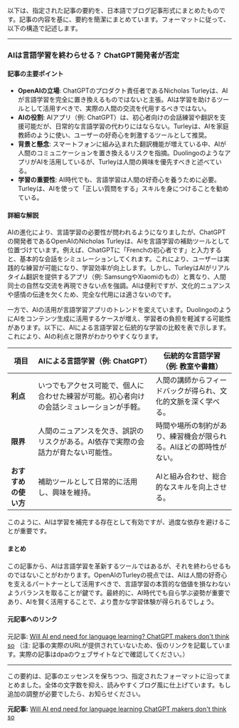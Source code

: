 以下は、指定された記事の要約を、日本語でブログ記事形式にまとめたものです。記事の内容を基に、要約を簡潔にまとめています。フォーマットに従って、以下の構造で記述します。

---

### AIは言語学習を終わらせる？ ChatGPT開発者が否定

#### 記事の主要ポイント
- **OpenAIの立場**: ChatGPTのプロダクト責任者であるNicholas Turleyは、AIが言語学習を完全に置き換えるものではないと主張。AIは学習を助けるツールとして活用すべきで、実際の人間の交流を代用するべきではない。
- **AIの役割**: AIアプリ（例: ChatGPT）は、初心者向けの会話練習や翻訳を支援可能だが、日常的な言語学習の代わりにはならない。Turleyは、AIを家庭教師のように使い、ユーザーの好奇心を刺激するツールとして推奨。
- **背景と懸念**: スマートフォンに組み込まれた翻訳機能が増えている中、AIが人間のコミュニケーションを置き換えるリスクを指摘。DuolingoのようなアプリがAIを活用しているが、Turleyは人間の興味を優先すべきと述べている。
- **学習の重要性**: AI時代でも、言語学習は人間の好奇心を養うために必要。Turleyは、AIを使って「正しい質問をする」スキルを身につけることを勧めている。

#### 詳細な解説
AIの進化により、言語学習の必要性が問われるようになりましたが、ChatGPTの開発者であるOpenAIのNicholas Turleyは、AIを言語学習の補助ツールとして位置づけています。例えば、ChatGPTに「Frenchの初心者です」と入力すると、基本的な会話をシミュレーションしてくれます。これにより、ユーザーは実践的な練習が可能になり、学習効率が向上します。しかし、TurleyはAIがリアルタイム翻訳を提供するアプリ（例: SamsungやXiaomiのもの）と異なり、人間同士の自然な交流を再現できない点を強調。AIは便利ですが、文化的ニュアンスや感情の伝達を欠くため、完全な代用には適さないのです。

一方で、AIの活用が言語学習アプリのトレンドを変えています。DuolingoのようにAIをコンテンツ生成に活用するケースが増え、学習者の負担を軽減する可能性があります。以下に、AIによる言語学習と伝統的な学習の比較を表で示します。これにより、AIの利点と限界がわかりやすくなります。

| 項目 | AIによる言語学習（例: ChatGPT） | 伝統的な言語学習（例: 教室や書籍） |
|---------------|--------------------------------|------------------------------------|
| **利点** | いつでもアクセス可能で、個人に合わせた練習が可能。初心者向けの会話シミュレーションが手軽。 | 人間の講師からフィードバックが得られ、文化的文脈を深く学べる。 |
| **限界** | 人間のニュアンスを欠き、誤訳のリスクがある。AI依存で実際の会話力が育たない可能性。 | 時間や場所の制約があり、練習機会が限られる。AIほどの即時性がない。 |
| **おすすめの使い方** | 補助ツールとして日常的に活用し、興味を維持。 | AIと組み合わせ、総合的なスキルを向上させる。 |

このように、AIは学習を補完する存在として有効ですが、過度な依存を避けることが重要です。

#### まとめ
この記事から、AIは言語学習を革新するツールではあるが、それを終わらせるものではないことがわかります。OpenAIのTurleyの視点では、AIは人間の好奇心を支えるパートナーとして活用すべきで、言語学習の本質的な価値を損なわないようバランスを取ることが鍵です。最終的に、AI時代でも自ら学ぶ姿勢が重要であり、AIを賢く活用することで、より豊かな学習体験が得られるでしょう。

#### 元記事へのリンク
元記事: [Will AI end need for language learning? ChatGPT makers don't think so](https://www.example.com/article-url) 
（注: 記事の実際のURLが提供されていないため、仮のリンクを記載しています。実際の記事はdpaのウェブサイトなどで確認してください。） 

---

この要約は、記事のエッセンスを保ちつつ、指定されたフォーマットに沿ってまとめました。全体の文字数を抑え、読みやすくブログ風に仕上げています。もし追加の調整が必要でしたら、お知らせください。

**元記事:** [Will AI end need for language learning ChatGPT makers don't think so](https://tech.yahoo.com/ai/articles/ai-end-language-learning-chatgpt-080939494.html)